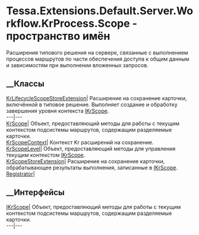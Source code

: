 # Tessa.Extensions.Default.Server.Workflow.KrProcess.Scope - пространство имён
Расширения типового решения на сервере, связанные с выполнением процессов
маршрутов по части обеспечения доступа к общим данным и зависимостям при
выполнении вложенных запросов.
##  __Классы
[KrLifecycleScopeStoreExtension](T_Tessa_Extensions_Default_Server_Workflow_KrProcess_Scope_KrLifecycleScopeStoreExtension.htm)|
Расширение на сохранение карточки, включённой в типовое решение. Выполняет
создание и обработку завершения уровня контекста
[IKrScope](T_Tessa_Extensions_Default_Server_Workflow_KrProcess_Scope_IKrScope.htm).  
---|---  
[KrScope](T_Tessa_Extensions_Default_Server_Workflow_KrProcess_Scope_KrScope.htm)|
Объект, предоставляющий методы для работы с текущим контекстом подсистемы
маршрутов, содержащим разделяемые карточки.  
[KrScopeContext](T_Tessa_Extensions_Default_Server_Workflow_KrProcess_Scope_KrScopeContext.htm)|
Контекст Kr расширений на сохранение.  
[KrScopeLevel](T_Tessa_Extensions_Default_Server_Workflow_KrProcess_Scope_KrScopeLevel.htm)|
Объект, предоставляющий методы для управления текущим контекстом
[IKrScope](T_Tessa_Extensions_Default_Server_Workflow_KrProcess_Scope_IKrScope.htm).  
[KrScopeStoreExtension](T_Tessa_Extensions_Default_Server_Workflow_KrProcess_Scope_KrScopeStoreExtension.htm)|
Расширение на сохранение карточки, обрабатывающее результаты выполнения,
записанные в
[IKrScope](T_Tessa_Extensions_Default_Server_Workflow_KrProcess_Scope_IKrScope.htm).  
[Registrator](T_Tessa_Extensions_Default_Server_Workflow_KrProcess_Scope_Registrator.htm)|  
## __Интерфейсы
[IKrScope](T_Tessa_Extensions_Default_Server_Workflow_KrProcess_Scope_IKrScope.htm)|
Объект, предоставляющий методы для работы с текущим контекстом подсистемы
маршрутов, содержащим разделяемые карточки.  
---|---
